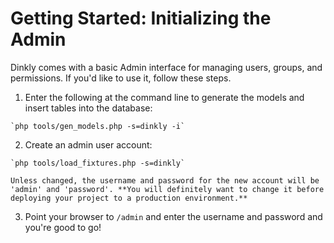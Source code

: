 Getting Started: Initializing the Admin
=======================================

Dinkly comes with a basic Admin interface for managing users, groups, and permissions. If you'd like to use it, follow these steps.

  1. Enter the following at the command line to generate the models and insert tables into the database:

    `php tools/gen_models.php -s=dinkly -i`

  2. Create an admin user account:

    `php tools/load_fixtures.php -s=dinkly`

    Unless changed, the username and password for the new account will be 'admin' and 'password'. **You will definitely want to change it before deploying your project to a production environment.**

  3. Point your browser to `/admin` and enter the username and password and you're good to go!